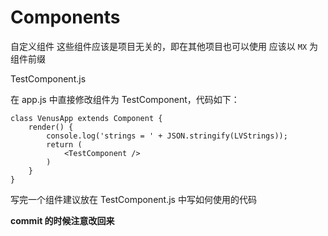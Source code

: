 # Components

自定义组件
这些组件应该是项目无关的，即在其他项目也可以使用
应该以 `MX` 为组件前缀

TestComponent.js

在 app.js 中直接修改组件为 TestComponent，代码如下：

```
class VenusApp extends Component {
    render() {
        console.log('strings = ' + JSON.stringify(LVStrings));
        return (
            <TestComponent />
        )
    }
}

```

写完一个组件建议放在 TestComponent.js 中写如何使用的代码

**commit 的时候注意改回来**
